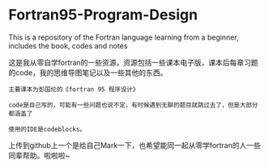 # Fortran95-Program-Design
This is a repository of the Fortran language learning from a beginner, includes the book, codes and notes

这是我从零自学fortran的一些资源，资源包括一些课本电子版，课本后每章习题的code，我的思维导图笔记以及一些其他的东西。

    主要课本为彭国伦的《fortran 95 程序设计》
    
    code是自己写的，可能有一些问题也说不定，有时候遇到无聊的题目就跳过去了，但是大部分都涵盖了
    
    使用的IDE是codeblocks。
    
上传到github上一个是给自己Mark一下，也希望能同一起从零学fortran的人一些同辈帮助。啦啦啦~
